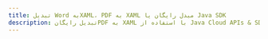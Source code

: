 ---title: تبدیل Word بهXAML، PDF به XAML مبدل رایگان یا Java SDKdescription: تبدیل رایگانPDF به XAML با استفاده از Java Cloud APIs & SDK. همچنین اسناد Microsoft Word و OpenOffice را در Cloud ایجاد، ویرایش و رندر کنید.---